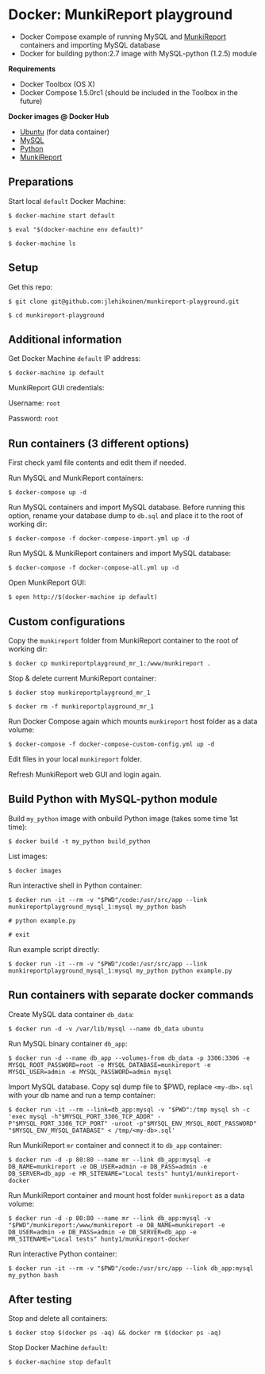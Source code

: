 # Docker: MunkiReport playground

* Docker Compose example of running MySQL and [MunkiReport](https://github.com/munkireport/munkireport-php) containers and importing MySQL database
* Docker for building python:2.7 image with MySQL-python (1.2.5) module

**Requirements**

* Docker Toolbox (OS X)
* Docker Compose 1.5.0rc1 (should be included in the Toolbox in the future)

**Docker images @ Docker Hub**

* [Ubuntu](https://hub.docker.com/_/ubuntu/) (for data container)
* [MySQL](https://registry.hub.docker.com/_/mysql/)
* [Python](https://hub.docker.com/_/python/)
* [MunkiReport](https://registry.hub.docker.com/u/hunty1/munkireport-docker/)

## Preparations

Start local `default` Docker Machine:

`$ docker-machine start default`

`$ eval "$(docker-machine env default)"`

`$ docker-machine ls`

## Setup

Get this repo:

`$ git clone git@github.com:jlehikoinen/munkireport-playground.git`

`$ cd munkireport-playground`

## Additional information

Get Docker Machine `default` IP address:

`$ docker-machine ip default`

MunkiReport GUI credentials:

Username: `root`

Password: `root`

## Run containers (3 different options)

First check yaml file contents and edit them if needed.

Run MySQL and MunkiReport containers:

`$ docker-compose up -d`

Run MySQL containers and import MySQL database. Before running this option, rename your database dump to `db.sql` and place it  to the root of working dir:

`$ docker-compose -f docker-compose-import.yml up -d`

Run MySQL & MunkiReport containers and import MySQL database:

`$ docker-compose -f docker-compose-all.yml up -d`

Open MunkiReport GUI:

`$ open http://$(docker-machine ip default)`

## Custom configurations

Copy the `munkireport` folder from MunkiReport container to the root of working dir:

`$ docker cp munkireportplayground_mr_1:/www/munkireport .`

Stop & delete current MunkiReport container:

`$ docker stop munkireportplayground_mr_1`

`$ docker rm -f munkireportplayground_mr_1`

Run Docker Compose again which mounts `munkireport` host folder as a data volume:

`$ docker-compose -f docker-compose-custom-config.yml up -d`

Edit files in your local `munkireport` folder.

Refresh MunkiReport web GUI and login again.

## Build Python with MySQL-python module

Build `my_python` image with onbuild Python image (takes some time 1st time):

`$ docker build -t my_python build_python`

List images:

`$ docker images`

Run interactive shell in Python container:

`$ docker run -it --rm -v "$PWD"/code:/usr/src/app --link munkireportplayground_mysql_1:mysql my_python bash`

`# python example.py`

`# exit`

Run example script directly:

`$ docker run -it --rm -v "$PWD"/code:/usr/src/app --link munkireportplayground_mysql_1:mysql my_python python example.py`

## Run containers with separate docker commands

Create MySQL data container `db_data`:

`$ docker run -d -v /var/lib/mysql --name db_data ubuntu`

Run MySQL binary container `db_app`:

`$ docker run -d --name db_app --volumes-from db_data -p 3306:3306 -e MYSQL_ROOT_PASSWORD=root -e MYSQL_DATABASE=munkireport -e MYSQL_USER=admin -e MYSQL_PASSWORD=admin mysql`

Import MySQL database. Copy sql dump file to $PWD, replace `<my-db>.sql` with your db name and run a temp container:

`$ docker run -it --rm --link=db_app:mysql -v "$PWD":/tmp mysql sh -c 'exec mysql -h"$MYSQL_PORT_3306_TCP_ADDR" -P"$MYSQL_PORT_3306_TCP_PORT" -uroot -p"$MYSQL_ENV_MYSQL_ROOT_PASSWORD" "$MYSQL_ENV_MYSQL_DATABASE" < /tmp/<my-db>.sql'`

Run MunkiReport `mr` container and connect it to `db_app` container:

`$ docker run -d -p 80:80 --name mr --link db_app:mysql -e DB_NAME=munkireport -e DB_USER=admin -e DB_PASS=admin -e DB_SERVER=db_app -e MR_SITENAME="Local tests" hunty1/munkireport-docker`

Run MunkiReport container and mount host folder `munkireport` as a data volume:

`$ docker run -d -p 80:80 --name mr --link db_app:mysql -v "$PWD"/munkireport:/www/munkireport -e DB_NAME=munkireport -e DB_USER=admin -e DB_PASS=admin -e DB_SERVER=db_app -e MR_SITENAME="Local tests" hunty1/munkireport-docker`

Run interactive Python container:

`$ docker run -it --rm -v "$PWD"/code:/usr/src/app --link db_app:mysql my_python bash`

## After testing

Stop and delete all containers:

`$ docker stop $(docker ps -aq) && docker rm $(docker ps -aq)`

Stop Docker Machine `default`:

`$ docker-machine stop default`

